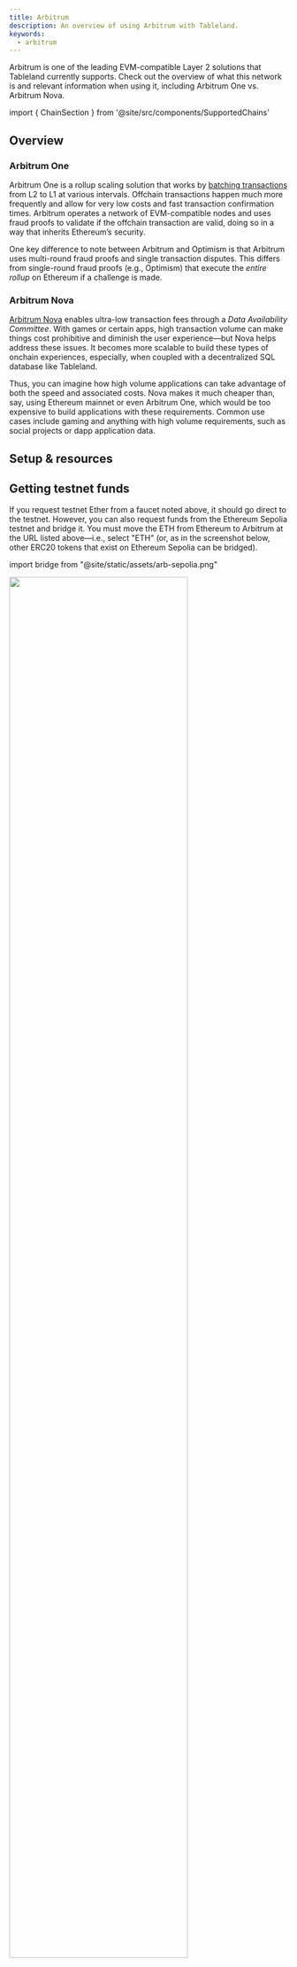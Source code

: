 ```yaml
---
title: Arbitrum
description: An overview of using Arbitrum with Tableland.
keywords:
  - arbitrum
---
```


Arbitrum is one of the leading EVM-compatible Layer 2 solutions that Tableland currently supports. Check out the overview of what this network is and relevant information when using it, including Arbitrum One vs. Arbitrum Nova.

import { ChainSection } from '@site/src/components/SupportedChains'

## Overview

### Arbitrum One

Arbitrum One is a rollup scaling solution that works by [batching transactions](https://arbiscan.io/batches) from L2 to L1 at various intervals. Offchain transactions happen much more frequently and allow for very low costs and fast transaction confirmation times. Arbitrum operates a network of EVM-compatible nodes and uses fraud proofs to validate if the offchain transaction are valid, doing so in a way that inherits Ethereum’s security.

One key difference to note between Arbitrum and Optimism is that Arbitrum uses multi-round fraud proofs and single transaction disputes. This differs from single-round fraud proofs (e.g., Optimism) that execute the _entire rollup_ on Ethereum if a challenge is made.

### Arbitrum Nova

[Arbitrum Nova](https://nova.arbitrum.io/) enables ultra-low transaction fees through a _Data Availability Committee_. With games or certain apps, high transaction volume can make things cost prohibitive and diminish the user experience—but Nova helps address these issues. It becomes more scalable to build these types of onchain experiences, especially, when coupled with a decentralized SQL database like Tableland.

Thus, you can imagine how high volume applications can take advantage of both the speed and associated costs. Nova makes it much cheaper than, say, using Ethereum mainnet or even Arbitrum One, which would be too expensive to build applications with these requirements. Common use cases include gaming and anything with high volume requirements, such as social projects or dapp application data.

## Setup & resources

<ChainSection chainId='421614' />
<ChainSection chainId='42161' />
<ChainSection chainId='42170' />

## Getting testnet funds

If you request testnet Ether from a faucet noted above, it should go direct to the testnet. However, you can also request funds from the Ethereum Sepolia testnet and bridge it. You must move the ETH from Ethereum to Arbitrum at the URL listed above—i.e., select "ETH" (or, as in the screenshot below, other ERC20 tokens that exist on Ethereum Sepolia can be bridged).

import bridge from "@site/static/assets/arb-sepolia.png"

<img src={bridge} width="80%"/>
